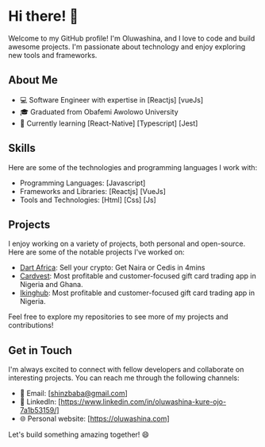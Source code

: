 <!--
**Oluwashina/Oluwashina** is a ✨ _special_ ✨ repository because its `README.md` (this file) appears on your GitHub profile.

Here are some ideas to get you started:

- 🔭 I’m currently working on ...
- 🌱 I’m currently learning ...
- 👯 I’m looking to collaborate on ...
- 🤔 I’m looking for help with ...
- 💬 Ask me about ...
- 📫 How to reach me: ...
- 😄 Pronouns: ...
- ⚡ Fun fact: ...
-->

# Hi there! 👋

Welcome to my GitHub profile! I'm Oluwashina, and I love to code and build awesome projects. I'm passionate about technology and enjoy exploring new tools and frameworks. 

## About Me

- 💻 Software Engineer with expertise in [Reactjs] [vueJs]
- 🎓 Graduated from Obafemi Awolowo University
- 🌱 Currently learning [React-Native] [Typescript] [Jest]

## Skills

Here are some of the technologies and programming languages I work with:

- Programming Languages: [Javascript]
- Frameworks and Libraries: [Reactjs] [VueJs]
- Tools and Technologies: [Html] [Css] [Js]

## Projects

I enjoy working on a variety of projects, both personal and open-source. Here are some of the notable projects I've worked on:

- [Dart Africa](https://app.dartafrica.io): Sell your crypto: Get Naira or Cedis in 4mins
- [Cardvest](https://app.cardvest.ng): Most profitable and customer-focused gift card trading app in Nigeria and Ghana.
- [Ikinghub](htpps://ikinghub.com): Most profitable and customer-focused gift card trading app in Nigeria.

Feel free to explore my repositories to see more of my projects and contributions!

## Get in Touch

I'm always excited to connect with fellow developers and collaborate on interesting projects. You can reach me through the following channels:

- 📧 Email: [shinzbaba@gmail.com]
- 💬 LinkedIn: [https://www.linkedin.com/in/oluwashina-kure-ojo-7a1b53159/]
- 🌐 Personal website: [https://oluwashina.com]

Let's build something amazing together! 😄

